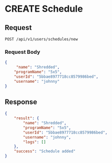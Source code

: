 # CREATE Schedule

## Request

    POST /api/v1/users/schedules/new

### Request Body
```json
{
	 "name": "Shredded",
    "programName": "5x5",
    "userId": "5bbae8977718cc8579986bed",
    "username": "johnny"
}
```

## Response
```json
{
    "result": {
        "name": "Shredded",
        "programName": "5x5",
        "userId": "5bbae8977718cc8579986bed",
        "username": "johnny",
        "logs": []
    },
    "success": "Schedule added"
}
```
